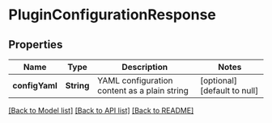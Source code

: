 # PluginConfigurationResponse

## Properties

| Name           | Type       | Description                                  | Notes                        |
| -------------- | ---------- | -------------------------------------------- | ---------------------------- |
| **configYaml** | **String** | YAML configuration content as a plain string | [optional] [default to null] |

[[Back to Model list]](../README.md#documentation-for-models) [[Back to API list]](../README.md#documentation-for-api-endpoints) [[Back to README]](../README.md)
